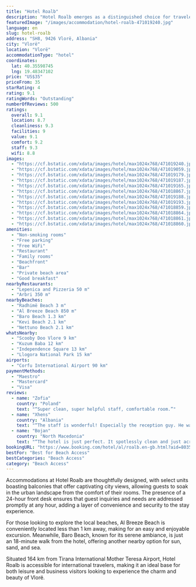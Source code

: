 ```yaml
---
title: "Hotel Roalb"
description: "Hotel Roalb emerges as a distinguished choice for travelers seeking a blend of comfort and convenience in Vlorë, positioned just a few steps from the pristine Radhimë Beach."
featuredImage: "/images/accommodation/hotel-roalb-471019240.jpg"
language: en
slug: hotel-roalb
address: "SH8, 9426 Vlorë, Albania"
city: "Vlorë"
location: "Vlorë"
accommodationType: "hotel"
coordinates:
  lat: 40.35598745
  lng: 19.48347102
price: "US$35"
priceFrom: 35
starRating: 4
rating: 9.1
ratingWords: "Outstanding"
numberOfReviews: 500
ratings:
  overall: 9.1
  location: 8.7
  cleanliness: 9.3
  facilities: 9
  value: 9.1
  comfort: 9.2
  staff: 9.3
  wifi: 8.8
images:
  - "https://cf.bstatic.com/xdata/images/hotel/max1024x768/471019240.jpg?k=4802f44cc09611bb55f9706aa71c8a94276811dfc907e8b93f381792d6dd3534&o=&hp=1"
  - "https://cf.bstatic.com/xdata/images/hotel/max1024x768/471019059.jpg?k=19067abd340b245fca3d33ccab87aa7409cbe99cc72bb4c0cd2ea7a61307f7bf&o=&hp=1"
  - "https://cf.bstatic.com/xdata/images/hotel/max1024x768/471019179.jpg?k=d20921f5281bd23cd04425edcc3943448b32dac8fe1751a5ce08f0328b2cf297&o=&hp=1"
  - "https://cf.bstatic.com/xdata/images/hotel/max1024x768/471019187.jpg?k=86a2062c9302f260badb119268337e2bac0ae6dfa5cd7a80065513aae8843389&o=&hp=1"
  - "https://cf.bstatic.com/xdata/images/hotel/max1024x768/471019165.jpg?k=3f4b362d1ac656be30eda52b70f690b4506b7a6a3189e16c24a390c786d97f7a&o=&hp=1"
  - "https://cf.bstatic.com/xdata/images/hotel/max1024x768/471018867.jpg?k=33ad15c850176359d67ccd64126cf281926e6376c61d5d1976429040e259e01b&o=&hp=1"
  - "https://cf.bstatic.com/xdata/images/hotel/max1024x768/471019188.jpg?k=1401f441211a26b0ff39c39961f5258cfacb22c56b4320f3c5975d992fad6858&o=&hp=1"
  - "https://cf.bstatic.com/xdata/images/hotel/max1024x768/471019193.jpg?k=3a476e1d89eb507f4470ae80b7a291c62b9d8b1603915daaecb7f589fb45009c&o=&hp=1"
  - "https://cf.bstatic.com/xdata/images/hotel/max1024x768/471018859.jpg?k=54b8608d968a7209f2ffb113537ca17cb7356fff4df80a4550b72593d5f4229f&o=&hp=1"
  - "https://cf.bstatic.com/xdata/images/hotel/max1024x768/471018864.jpg?k=b6c3b8e56394c47b95e90d937408af2073baf2304a6177f93da1b63b903ca66a&o=&hp=1"
  - "https://cf.bstatic.com/xdata/images/hotel/max1024x768/471018861.jpg?k=1ff66bc938266e3f26f475df0a4520f4c0065e48c6f0d9e4714cae82d03d07b7&o=&hp=1"
  - "https://cf.bstatic.com/xdata/images/hotel/max1024x768/471018860.jpg?k=62f6cdb8a255b996ebabaad55d2ffe60cd3ca5ab45edf45f076477890928d6a7&o=&hp=1"
amenities:
  - "Non-smoking rooms"
  - "Free parking"
  - "Free WiFi"
  - "Restaurant"
  - "Family rooms"
  - "Beachfront"
  - "Bar"
  - "Private beach area"
  - "Good breakfast"
nearbyRestaurants:
  - "Lepenica and Pizzeria 50 m"
  - "Arbri 350 m"
nearbyBeaches:
  - "Radhimë Beach 3 m"
  - "Al Breeze Beach 850 m"
  - "Baro Beach 1.3 km"
  - "Kevi Beach 2.1 km"
  - "Nettuno Beach 2.1 km"
whatsNearby:
  - "Scooby Doo Vlore 9 km"
  - "Kuzum Baba 12 km"
  - "Independence Square 13 km"
  - "Llogora National Park 15 km"
airports:
  - "Corfu International Airport 90 km"
paymentMethods:
  - "Maestro"
  - "Mastercard"
  - "Visa"
reviews:
  - name: "Zofia"
    country: "Poland"
    text: "“Super clean, super helpful staff, comfortable room.”"
  - name: "Xhens"
    country: "Albania"
    text: "“The staff is wonderful! Especially the reception guy. He was of great help for everything we needed! The location is right by the beach. It is quiet and perfect for family vacation.”"
  - name: "Bojan"
    country: "North Macedonia"
    text: "“The hotel is just perfect. It spotlessly clean and just across a lovely little beach with free umbrella and sunbeds provided for the hotel guests. The beds are comfortable, the breakfast has just enough variety of food. The staff is very kind and...”"
bookingURL: "https://www.booking.com/hotel/al/roalb.en-gb.html?aid=8035640"
bestFor: "Best for Beach Access"
bestCategories: "Beach Access"
category: "Beach Access"
---
```


Accommodations at Hotel Roalb are thoughtfully designed, with select units boasting balconies that offer captivating city views, allowing guests to soak in the urban landscape from the comfort of their rooms. The presence of a 24-hour front desk ensures that guest inquiries and needs are addressed promptly at any hour, adding a layer of convenience and security to the stay experience.

For those looking to explore the local beaches, Al Breeze Beach is conveniently located less than 1 km away, making for an easy and enjoyable excursion. Meanwhile, Baro Beach, known for its serene ambiance, is just an 18-minute walk from the hotel, offering another nearby option for sun, sand, and sea.

Situated 164 km from Tirana International Mother Teresa Airport, Hotel Roalb is accessible for international travelers, making it an ideal base for both leisure and business visitors looking to experience the charm and beauty of Vlorë.